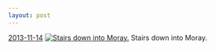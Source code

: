 ```yaml
---
layout: post
---
```


<p>
  <time><a href="/190">2013-11-14</a></time>
  <a href="/190"><img src="{{ site.assets_url }}/190-640.jpg" srcset="{{ site.assets_url }}/190-1280.jpg 1280w, {{ site.assets_url }}/190-960.jpg 960w, {{ site.assets_url }}/190-640.jpg 640w, {{ site.assets_url }}/190-320.jpg 320w" sizes="(min-width: 700px) 50vw, calc(100vw - 2rem)" alt="Stairs down into Moray." /></a>
  <span>Stairs down into Moray.</span>
</p>
